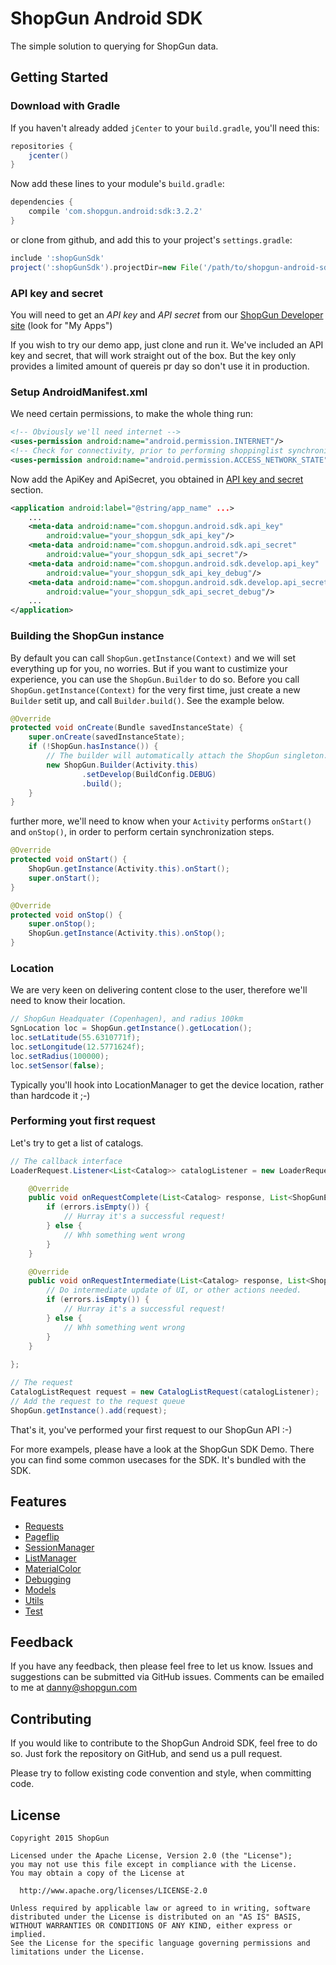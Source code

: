 ShopGun Android SDK
===================

The simple solution to querying for ShopGun data.

## Getting Started

### Download with Gradle
If you haven't already added `jCenter` to your `build.gradle`, you'll need this:
```groovy
repositories {
    jcenter()
}
```

Now add these lines to your module's `build.gradle`:

```groovy
dependencies {
    compile 'com.shopgun.android:sdk:3.2.2'
}
```

or clone from github, and add this to your project's `settings.gradle`:

```groovy
include ':shopGunSdk'
project(':shopGunSdk').projectDir=new File('/path/to/shopgun-android-sdk/shopGunSdk')
```

### API key and secret
You will need to get an *API key* and *API secret* from our 
[ShopGun Developer site] (look for "My Apps")

If you wish to try our demo app, just clone and run it. We've included an API 
key and secret, that will work straight out of the box. But the key only provides 
a limited amount of quereis pr day so don't use it in production.

### Setup AndroidManifest.xml

We need certain permissions, to make the whole thing run:
```xml
<!-- Obviously we'll need internet -->
<uses-permission android:name="android.permission.INTERNET"/>
<!-- Check for connectivity, prior to performing shoppinglist synchronization -->
<uses-permission android:name="android.permission.ACCESS_NETWORK_STATE"/>
```

Now add the ApiKey and ApiSecret, you obtained in 
[API key and secret](#api-key-secret) section.

```xml
<application android:label="@string/app_name" ...>
    ...
    <meta-data android:name="com.shopgun.android.sdk.api_key"
        android:value="your_shopgun_sdk_api_key"/>
    <meta-data android:name="com.shopgun.android.sdk.api_secret"
        android:value="your_shopgun_sdk_api_secret"/>
    <meta-data android:name="com.shopgun.android.sdk.develop.api_key"
        android:value="your_shopgun_sdk_api_key_debug"/>
    <meta-data android:name="com.shopgun.android.sdk.develop.api_secret"
        android:value="your_shopgun_sdk_api_secret_debug"/>
    ...
</application>
```

### Building the ShopGun instance
By default you can call `ShopGun.getInstance(Context)` and we will set everything up for you, no worries. But if you want to custimize your experience, you can use the `ShopGun.Builder` to do so. Before you call `ShopGun.getInstance(Context)` for the very first time, just create a new `Builder` setit up, and call `Builder.build()`. See the example below.

```java
@Override
protected void onCreate(Bundle savedInstanceState) {
    super.onCreate(savedInstanceState);
    if (!ShopGun.hasInstance()) {
        // The builder will automatically attach the ShopGun singleton.
        new ShopGun.Builder(Activity.this)
                .setDevelop(BuildConfig.DEBUG)
                .build();
    }
}
```

further more, we'll need to know when your `Activity` performs `onStart()` and 
`onStop()`, in order to perform certain synchronization steps.


```java
@Override
protected void onStart() {
    ShopGun.getInstance(Activity.this).onStart();
    super.onStart();
}

@Override
protected void onStop() {
    super.onStop();
    ShopGun.getInstance(Activity.this).onStop();
}

```

### Location
We are very keen on delivering content close to the user, therefore we'll need
to know their location. 

```java
// ShopGun Headquater (Copenhagen), and radius 100km
SgnLocation loc = ShopGun.getInstance().getLocation();
loc.setLatitude(55.6310771f);
loc.setLongitude(12.5771624f);
loc.setRadius(100000);
loc.setSensor(false);
```

Typically you'll hook into LocationManager to get the device location, rather 
than hardcode it ;-)

### Performing yout first request

Let's try to get a list of catalogs.

```java
// The callback interface
LoaderRequest.Listener<List<Catalog>> catalogListener = new LoaderRequest.Listener<List<Catalog>>() {

    @Override
    public void onRequestComplete(List<Catalog> response, List<ShopGunError> errors) {
        if (errors.isEmpty()) {
            // Hurray it's a successful request!
        } else {
            // Whh something went wrong
        }
    }

    @Override
    public void onRequestIntermediate(List<Catalog> response, List<ShopGunError> errors) {
        // Do intermediate update of UI, or other actions needed.
        if (errors.isEmpty()) {
            // Hurray it's a successful request!
        } else {
            // Whh something went wrong
        }
    }
    
};

// The request
CatalogListRequest request = new CatalogListRequest(catalogListener);
// Add the request to the request queue
ShopGun.getInstance().add(request);
```
That's it, you've performed your first request to our ShopGun API :-)

For more exampels, please have a look at the ShopGun SDK Demo. There you can
find some common usecases for the SDK. It's bundled with the SDK. 


Features
--------

* [Requests](#first-request)
* [Pageflip](#pageflip)
* [SessionManager](#sessionmanager)
* [ListManager](#listmanager)
* [MaterialColor](#MaterialColor)
* [Debugging](#debugging)
* [Models](#models)
* [Utils](#utils)
* [Test](#test)

Feedback
--------
If you have any feedback, then please feel free to let us know. Issues and 
suggestions can be submitted via GitHub issues. Comments can be emailed to me at
<danny@shopgun.com>


Contributing
------------
If you would like to contribute to the ShopGun Android SDK, feel free to do so.
Just fork the repository on GitHub, and send us a pull request.

Please try to follow existing code convention and style, when committing code.


License
-------

    Copyright 2015 ShopGun
    
    Licensed under the Apache License, Version 2.0 (the "License");
    you may not use this file except in compliance with the License.
    You may obtain a copy of the License at
    
      http://www.apache.org/licenses/LICENSE-2.0
    
    Unless required by applicable law or agreed to in writing, software
    distributed under the License is distributed on an "AS IS" BASIS,
    WITHOUT WARRANTIES OR CONDITIONS OF ANY KIND, either express or implied.
    See the License for the specific language governing permissions and
    limitations under the License.


[ShopGun Developer site]:https://business.shopgun.com/developers/
[ShopGun Android SDK]:https://github.com/shopgun/shopgun-android-sdk/
[ShopGun API Documentation]:http://docs.api.etilbudsavis.dk/
